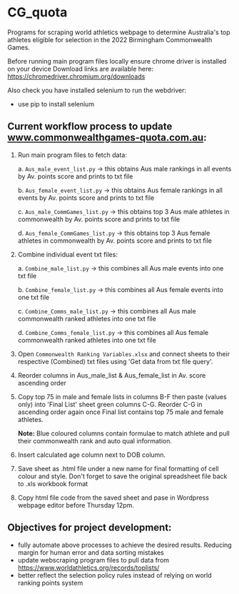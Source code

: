 # CG_quota
Programs for scraping world athletics webpage to determine Australia's top athletes eligible for selection in the 2022 Birmingham Commonwealth Games. 

Before running main program files locally ensure chrome driver is installed on your device
Download links are available here: https://chromedriver.chromium.org/downloads

Also check you have installed selenium to run the webdriver:
- use pip to install selenium 

## Current workflow process to update www.commonwealthgames-quota.com.au:
  1. Run main program files to fetch data:
      
      a. `Aus_male_event_list.py` -> this obtains Aus male rankings in all events by Av. points score and prints to txt file
      
      b. `Aus_female_event_list.py` -> this obtains Aus female rankings in all events by Av. points score and prints to txt file
      
      c. `Aus_male_CommGames_list.py` -> this obtains top 3 Aus male athletes in commonwealth by Av. points score and prints to txt file
      
      d. `Aus_female_CommGames_list.py` -> this obtains top 3 Aus female athletes in commonwealth by Av. points score and prints to txt file
  2. Combine individual event txt files:
      
      a. `Combine_male_list.py` -> this combines all Aus male events into one txt file
      
      b. `Combine_female_list.py` -> this combines all Aus female events into one txt file
      
      c. `Combine_Comms_male_list.py` -> this combines all Aus male commonwealth ranked athletes into one txt file
      
      d. `Combine_Comms_female_list.py` -> this combines all Aus female commonwealth ranked athletes into one txt file
  3. Open `Commonwealth Ranking Variables.xlsx` and connect sheets to their respective (Combined) txt files using 'Get data from txt file query'.
  4. Reorder columns in Aus_male_list & Aus_female_list in Av. score ascending order
  5. Copy top 75 in male and female lists in columns B-F then paste (values only) into 'Final List' sheet green columns C-G. Reorder C-G in ascending order again once Final list contains top 75 male and female athletes. 
      
      **Note:** Blue coloured columns contain formulae to match athlete and pull their commonwealth rank and auto qual information. 
  6. Insert calculated age column next to DOB column.
  4. Save sheet as .html file under a new name for final formatting of cell colour and style. Don't forget to save the original spreadsheet file back to .xls workbook format
  5. Copy html file code from the saved sheet and pase in Wordpress webpage editor before Thursday 12pm.  


## Objectives for project development:
  - fully automate above processes to achieve the desired results. Reducing margin for human error and data sorting mistakes
  - update webscraping program files to pull data from https://www.worldathletics.org/records/toplists/ 
  - better reflect the selection policy rules instead of relying on world ranking points system 

